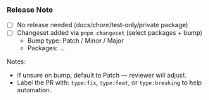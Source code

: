 ### Release Note

- [ ] No release needed (docs/chore/test-only/private package)
- [ ] Changeset added via `pnpm changeset` (select packages + bump)
  - Bump type: Patch / Minor / Major
  - Packages: ...

Notes:
- If unsure on bump, default to Patch — reviewer will adjust.
- Label the PR with: `type:fix`, `type:feat`, or `type:breaking` to help automation.

